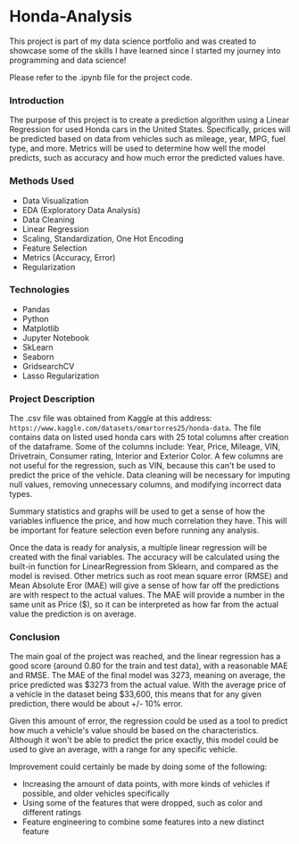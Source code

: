 # Honda-Analysis
This project is part of my data science portfolio and was created to showcase some of the skills I have learned since I started my journey into programming and data science!

Please refer to the .ipynb file for the project code.

### Introduction
The purpose of this project is to create a prediction algorithm using a Linear Regression for used Honda cars in the United States. 
Specifically, prices will be predicted based on data from vehicles such as mileage, year, MPG, fuel type, and more.
Metrics will be used to determine how well the model predicts, such as accuracy and how much error the predicted values have.

### Methods Used
* Data Visualization
* EDA (Exploratory Data Analysis)
* Data Cleaning
* Linear Regression
* Scaling, Standardization, One Hot Encoding
* Feature Selection
* Metrics (Accuracy, Error)
* Regularization

### Technologies
* Pandas
* Python
* Matplotlib
* Jupyter Notebook
* SkLearn
* Seaborn
* GridsearchCV
* Lasso Regularization


### Project Description
The .csv file was obtained from Kaggle at this address: `https://www.kaggle.com/datasets/omartorres25/honda-data`. The file contains data on listed used honda cars with 25 total columns after creation of the dataframe. Some of the columns include: Year, Price, Mileage, VIN, Drivetrain, Consumer rating, Interior and Exterior Color. A few columns are not useful for the regression, such as VIN, because this can't be used to predict the price of the vehicle. Data cleaning will be necessary for imputing null values, removing unnecessary columns, and modifying incorrect data types.

Summary statistics and graphs will be used to get a sense of how the variables influence the price, and how much correlation they have. This will be important for feature selection even before running any analysis. 

Once the data is ready for analysis, a multiple linear regression will be created with the final variables. The accuracy will be calculated using the built-in function for LinearRegression from Sklearn, and compared as the model is revised. Other metrics such as root mean square error (RMSE) and Mean Absolute Eror (MAE) will give a sense of how far off the predictions are with respect to the actual values.
The MAE will provide a number in the same unit as Price ($), so it can be interpreted as how far from the actual value the prediction is on average. 

### Conclusion

The main goal of the project was reached, and the linear regression has a good score (around 0.80 for the train and test data), with a reasonable MAE and RMSE.
The MAE of the final model was 3273, meaning on average, the price predicted was $3273 from the actual value. With the average price of a vehicle in the dataset being $33,600, this means that for any given prediction, there would be about +/- 10% error.

Given this amount of error, the regression could be used as a tool to predict how much a vehicle's value should be based on the characteristics. Although it won't be able to predict the price exactly, this model could be used to give an average, with a range for any specific vehicle.

Improvement could certainly be made by doing some of the following:

- Increasing the amount of data points, with more kinds of vehicles if possible, and older vehicles specifically
- Using some of the features that were dropped, such as color and different ratings
- Feature engineering to combine some features into a new distinct feature
